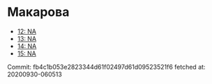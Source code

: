 # Макарова
- [12: NA](12.md)
- [13: NA](13.md)
- [14: NA](14.md)
- [15: NA](15.md)

Commit: fb4c1b053e2823344d61f02497d61d09523521f6
 fetched at: 20200930-060513
